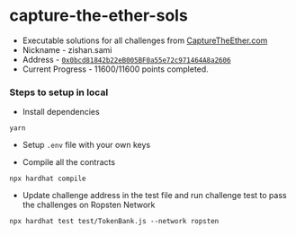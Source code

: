# capture-the-ether-sols
* Executable solutions for all challenges from [CaptureTheEther.com](https://capturetheether.com/)
* Nickname - zishan.sami
* Address - [`0x0bcd81842b22eB005BF0a55e72c971464A8a2606`](https://ropsten.etherscan.io/address/0x0bcd81842b22eb005bf0a55e72c971464a8a2606)
* Current Progress - 11600/11600 points completed.

### Steps to setup in local

* Install dependencies

```
yarn
```

* Setup `.env` file with your own keys

* Compile all the contracts
```
npx hardhat compile
```

* Update challenge address in the test file and run challenge test to pass the challenges on Ropsten Network
```
npx hardhat test test/TokenBank.js --network ropsten
```